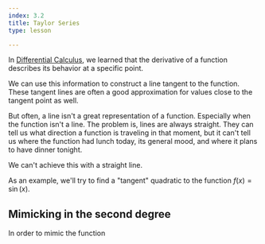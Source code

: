 ```yaml
---
index: 3.2
title: Taylor Series
type: lesson

---
```


In [Differential Calculus](/learn/calculus/differential), we learned that the derivative of a function describes its behavior at a specific point.

We can use this information to construct a line tangent to the function. These tangent lines are often a good approximation for values close to the tangent point as well.

But often, a line isn't a great representation of a function. Especially when the function isn't a line. The problem is, lines are always straight. They can tell us what direction a function is traveling in that moment, but it can't tell us where the function  had lunch today, its general mood, and where it plans to have dinner tonight.

We can't achieve this with a straight line. 

As an example, we'll try to find a "tangent" quadratic to the  function $f(x) = \sin(x).$

## Mimicking in the second degree

In order to mimic the function 
<!--stackedit_data:
eyJoaXN0b3J5IjpbLTcwNDQyODU1NywxODI5OTk1MDEsMTgxMj
Q2MDAzNSwtMTE4NjgxOTUxMywtMTcxMzc0MDU2MSwtMTE3OTY0
OTczNywtMjcyNzg0ODk0LDExNzg4NTgyMSwtOTk1NjkyOTczLC
0xMTc0MTAwNjM1XX0=
-->